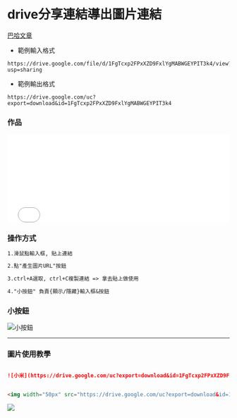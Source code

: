 # drive分享連結導出圖片連結

[巴哈文章](https://home.gamer.com.tw/artwork.php?sn=5259952)

+ 範例輸入格式
```
https://drive.google.com/file/d/1FgTcxp2FPxXZD9FxlYgMABWGEYPIT3k4/view?usp=sharing
```
+ 範例輸出格式
```
https://drive.google.com/uc?export=download&id=1FgTcxp2FPxXZD9FxlYgMABWGEYPIT3k4
```

<h3>作品</h3>

<iframe width="100%" height="200" src="//jsfiddle.net/dpes5407/63rxdc42/185/embedded/result/" allowfullscreen="allowfullscreen" allowpaymentrequest frameborder="0"></iframe>

<!-- <iframe width="100%" height="300" src="//jsfiddle.net/dpes5407/63rxdc42/179/embedded/result/dark/" allowfullscreen="allowfullscreen" allowpaymentrequest frameborder="0"></iframe> -->

<h3>操作方式</h3>

``` md
1.滑鼠點輸入框, 貼上連結

2.點"產生圖片URL"按鈕

3.ctrl+A選取, ctrl+C複製連結 => 拿去貼上做使用

4."小按鈕" 負責{顯示/隱藏}輸入框&按鈕


```

<h3>小按鈕</h3>

![小按鈕](https://drive.google.com/uc?export=download&id=1MdMm41gsiYi4vwzAb88MBqRVIBBJ1F6a)

---

<h3>圖片使用教學</h3>

```md

![小米](https://drive.google.com/uc?export=download&id=1FgTcxp2FPxXZD9FxlYgMABWGEYPIT3k4)

```

```html

<img width="50px" src="https://drive.google.com/uc?export=download&id=1FgTcxp2FPxXZD9FxlYgMABWGEYPIT3k4" />

```



![](https://drive.google.com/uc?export=download&id=1FgTcxp2FPxXZD9FxlYgMABWGEYPIT3k4)